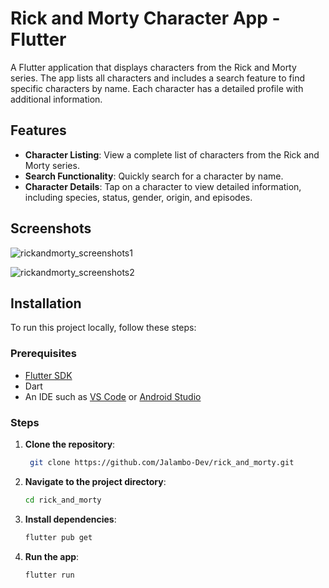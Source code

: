 # Rick and Morty Character App - Flutter

A Flutter application that displays characters from the Rick and Morty series. The app lists all characters and includes a search feature to find specific characters by name. Each character has a detailed profile with additional information.

## Features

- **Character Listing**: View a complete list of characters from the Rick and Morty series.
- **Search Functionality**: Quickly search for a character by name.
- **Character Details**: Tap on a character to view detailed information, including species, status, gender, origin, and episodes.


## Screenshots
![rickandmorty_screenshots1](https://github.com/user-attachments/assets/5a34064a-ea64-4c4a-b5b5-c6ac1dca7f73)

![rickandmorty_screenshots2](https://github.com/user-attachments/assets/ff9a7946-08d6-4f50-95b9-287abe1d166d)






## Installation

To run this project locally, follow these steps:

### Prerequisites

- [Flutter SDK](https://flutter.dev/docs/get-started/install)
- Dart
- An IDE such as [VS Code](https://code.visualstudio.com/) or [Android Studio](https://developer.android.com/studio)

### Steps

1. **Clone the repository**:
   ```bash
    git clone https://github.com/Jalambo-Dev/rick_and_morty.git
   ```

2. **Navigate to the project directory**:
   ```bash
   cd rick_and_morty
   ```

3. **Install dependencies**:
   ```bash
   flutter pub get
   ```

4. **Run the app**:
   ```bash
   flutter run
   ```
